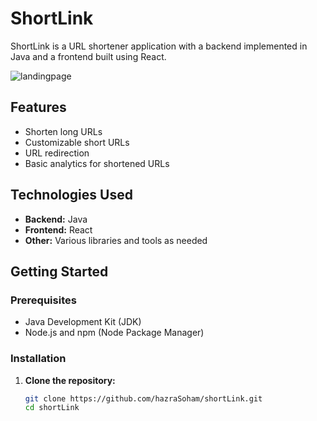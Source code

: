 # ShortLink

ShortLink is a URL shortener application with a backend implemented in Java and a frontend built using React.

![landingpage](https://github.com/user-attachments/assets/732955c0-0faf-45a2-87dc-588ed69f978a)



## Features

- Shorten long URLs
- Customizable short URLs
- URL redirection
- Basic analytics for shortened URLs

## Technologies Used

- **Backend:** Java
- **Frontend:** React
- **Other:** Various libraries and tools as needed

## Getting Started

### Prerequisites

- Java Development Kit (JDK)
- Node.js and npm (Node Package Manager)

### Installation

1. **Clone the repository:**
   ```bash
   git clone https://github.com/hazraSoham/shortLink.git
   cd shortLink
